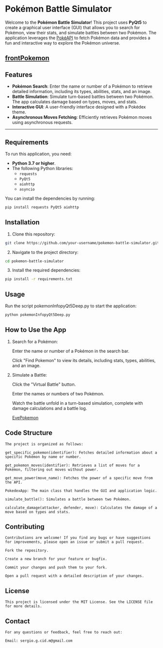 # Pokémon Battle Simulator

Welcome to the **Pokémon Battle Simulator**! This project uses **PyQt5** to create a graphical user interface (GUI) that allows you to search for Pokémon, view their stats, and simulate battles between two Pokémon. The application leverages the [PokéAPI](https://pokeapi.co/) to fetch Pokémon data and provides a fun and interactive way to explore the Pokémon universe.

[frontPokemon](sc/front.png)
---

## Features

- **Pokémon Search**: Enter the name or number of a Pokémon to retrieve detailed information, including its types, abilities, stats, and an image.
- **Battle Simulation**: Simulate turn-based battles between two Pokémon. The app calculates damage based on types, moves, and stats.
- **Interactive GUI**: A user-friendly interface designed with a Pokédex theme.
- **Asynchronous Moves Fetching**: Efficiently retrieves Pokémon moves using asynchronous requests.

---

## Requirements

To run this application, you need:

- **Python 3.7 or higher**.
- The following Python libraries:
  - `requests`
  - `PyQt5`
  - `aiohttp`
  - `asyncio`

You can install the dependencies by running:

```bash
pip install requests PyQt5 aiohttp
```
## Installation
1. Clone this repository:

```bash
git clone https://github.com/your-username/pokemon-battle-simulator.git
```
2. Navigate to the project directory:

```bash
cd pokemon-battle-simulator
```
3. Install the required dependencies:

```bash
pip install -r requirements.txt
```

## Usage

Run the script pokemonInfopyQt5Deep.py to start the application:

```bash
python pokemonInfopyQt5Deep.py
```

## How to Use the App
1. Search for a Pokémon:

    Enter the name or number of a Pokémon in the search bar.

    Click "Find Pokemon" to view its details, including stats, types, abilities, and an image.

2. Simulate a Battle:

    Click the "Virtual Battle" button.

    Enter the names or numbers of two Pokémon.

    Watch the battle unfold in a turn-based simulation, complete with    damage calculations and a battle log.

    [EvePokemon](sc/eve.png)

## Code Structure
    The project is organized as follows:

    get_specific_pokemon(identifier): Fetches detailed information about a specific Pokémon by name or number.

    get_pokemon_moves(identifier): Retrieves a list of moves for a Pokémon, filtering out moves without power.

    get_move_power(move_name): Fetches the power of a specific move from the API.

    PokedexApp: The main class that handles the GUI and application logic.

    simulate_battle(): Simulates a battle between two Pokémon.

    calculate_damage(attacker, defender, move): Calculates the damage of a move based on types and stats.

## Contributing
    Contributions are welcome! If you find any bugs or have suggestions for improvements, please open an issue or submit a pull request.

    Fork the repository.

    Create a new branch for your feature or bugfix.

    Commit your changes and push them to your fork.

    Open a pull request with a detailed description of your changes.

## License
    This project is licensed under the MIT License. See the LICENSE file for more details.

## Contact
    For any questions or feedback, feel free to reach out:

    Email: sergio.g.cid.m@gmail.com